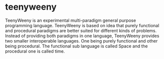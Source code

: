 # teenyweeny

TeenyWeeny is an experimental multi-paradigm general purpose programming language. TeenyWeeny is based on idea that purely functional and procedural paradigms are better suited for different kinds of problems.
Instead of providing both paradigms in one language, TeenyWeeny provides two smaller interoperable languages. One being purely functional and other being procedural.
The functional sub language is called Space and the procedural one is called time.

